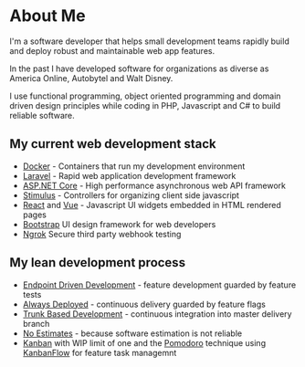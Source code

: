 # About Me

I'm a software developer that helps small development teams rapidly build and deploy robust and maintainable web app features.

In the past I have developed software for organizations as diverse as America Online, Autobytel and Walt Disney.

I use functional programming, object oriented programming and domain driven design principles while coding in PHP, Javascript and C# to build reliable software.

## My current web development stack

+ [Docker](https://www.docker.com/why-docker) - Containers that run my development environment
+ [Laravel](https://laravel.com) - Rapid web application development framework
+ [ASP.NET Core](https://docs.microsoft.com/en-us/aspnet/core) - High performance asynchronous web API framework
+ [Stimulus](https://stimulusjs.org/handbook/origin) - Controllers for organizing client side javascript
+ [React](https://reactjs.org/docs/hooks-intro.html) and [Vue](https://vuejs.org) - Javascript UI widgets embedded in HTML rendered pages
+ [Bootstrap](https://getbootstrap.com/) UI design framework for web developers
+ [Ngrok](https://ngrok.com) Secure third party webhook testing

## My lean development process

+ [Endpoint Driven Development](index.md) - feature development guarded by feature tests
+ [Always Deployed](index.md) - continuous delivery guarded by feature flags
+ [Trunk Based Development](https://trunkbaseddevelopment.com/) - continuous integration into master delivery branch
+ [No Estimates](http://ronjeffries.com/xprog/articles/the-noestimates-movement/) - because software estimation is not reliable
+ [Kanban](https://www.atlassian.com/agile/kanban/wip-limits) with WIP limit of one and the [Pomodoro](https://en.wikipedia.org/wiki/Pomodoro_Technique) technique using [KanbanFlow](https://kanbanflow.com) for feature task managemnt
